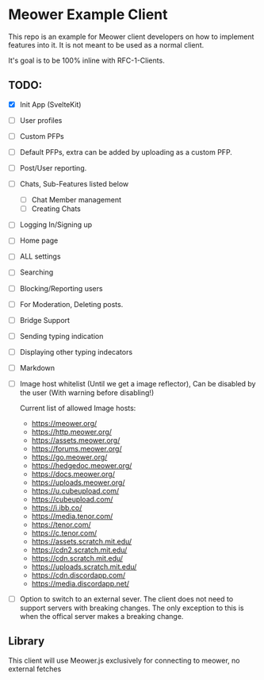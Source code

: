 # Meower Example Client

This repo is an example for Meower client developers on how to implement features into it. It is not meant to be used as a normal client.

It's goal is to be 100% inline with RFC-1-Clients.

## TODO:

- [x] Init App (SvelteKit)
- [ ] User profiles 
- [ ] Custom PFPs 
- [ ] Default PFPs, extra can be added by uploading as a custom PFP.
- [ ] Post/User reporting.
- [ ] Chats, Sub-Features listed below
    - [ ] Chat Member management 
    - [ ] Creating Chats
- [ ] Logging In/Signing up
- [ ] Home page
- [ ] ALL settings
- [ ] Searching 
- [ ] Blocking/Reporting users
- [ ] For Moderation, Deleting posts.
- [ ] Bridge Support
- [ ] Sending typing indication
- [ ] Displaying other typing indecators 
- [ ] Markdown 
- [ ] Image host whitelist (Until we get a image reflector), Can be disabled by the user (With warning before disabling!)
    
    Current list of allowed Image hosts:
    - https://meower.org/
    - https://http.meower.org/
    - https://assets.meower.org/
    - https://forums.meower.org/
    - https://go.meower.org/  
    - https://hedgedoc.meower.org/
    - https://docs.meower.org/
    - https://uploads.meower.org/ 
    - https://u.cubeupload.com/
    - https://cubeupload.com/
    - https://i.ibb.co/
    - https://media.tenor.com/
    - https://tenor.com/
    - https://c.tenor.com/
    - https://assets.scratch.mit.edu/
    - https://cdn2.scratch.mit.edu/
    - https://cdn.scratch.mit.edu/
    - https://uploads.scratch.mit.edu/
    - https://cdn.discordapp.com/
    - https://media.discordapp.net/
- [ ] Option to switch to an external sever.
    The client does not need to support servers with breaking changes. The only exception to this is when the offical server makes a breaking change.       


## Library

This client will use Meower.js exclusively for connecting to meower, no external fetches